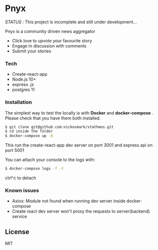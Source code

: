 # Pnyx

*STATUS :* This project is incomplete and still under development...

Pnyx is a community driven news aggregator

  - Click love to upvote your favourite story
  - Engage in discussion with comments
  - Submit your stories

### Tech

* Create-react-app
* Node.js 10+ 
* express .js
* postgres 11

### Installation

The simplest way to test the locally is with **Docker** and **docker-compose** . Please check that you have them both installed.

```sh
$ git clone git@github.com:nickosmark/stathmos.git
$ cd inside the folder
$ docker-compose up -d 
```
This run the create-react-app dev server on port 3001 and express api on port 5001

You can attach your console to the logs with: 
```sh
$ docker-compose logs -f -t
```
ctrl^c to detach

### Known issues

 - Axios: Module not found when running dev server inside docker-compose
 - Create react dev server won't proxy the requests to server(backend) service


License
----

MIT


